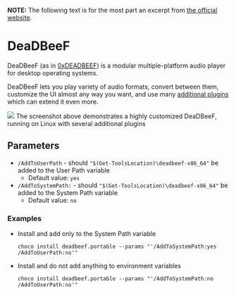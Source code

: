 **NOTE:** The following text is for the most part an excerpt from [the official website](https://deadbeef.sourceforge.io).

# DeaDBeeF
DeaDBeeF (as in [0xDEADBEEF](http://en.wikipedia.org/wiki/Hexspeak)) is a modular multiple-platform audio player for desktop operating systems.

DeaDBeeF lets you play variety of audio formats, convert between them, customize the UI almost any way you want, and use many [additional plugins](https://deadbeef.sourceforge.io/plugins.html) which can extend it even more.

![](https://cdn.jsdelivr.net/gh/jakublevy/chocopkgs/deadbeef/preview.png)
The screenshot above demonstrates a highly customized DeaDBeeF, running on Linux with several additional plugins

## Parameters
* `/AddToUserPath` - should `"$(Get-ToolsLocation)\deadbeef-x86_64"` be added to the User Path variable
    - Default value: `yes`
* `/AddToSystemPath:` - should `"$(Get-ToolsLocation)\deadbeef-x86_64"` be added to the System Path variable
    - Default value: `no`

### Examples
* Install and add only to the System Path variable
    ```
    choco install deadbeef.portable --params "'/AddToSystemPath:yes /AddToUserPath:no'"
    ```
* Install and do not add anything to environment variables
    ```
    choco install deadbeef.portable --params "'/AddToSystemPath:no /AddToUserPath:no'"
    ```